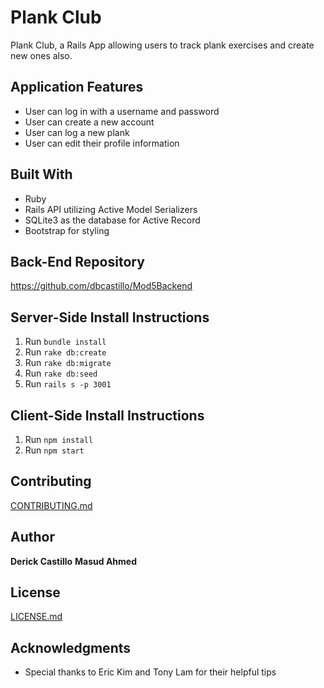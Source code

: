 # Plank Club

Plank Club, a Rails App allowing users to track plank exercises
and create new ones also.


## Application Features

* User can log in with a username and password
* User can create a new account
* User can log a new plank
* User can edit their profile information

## Built With

* Ruby
* Rails API utilizing Active Model Serializers
* SQLite3 as the database for Active Record
* Bootstrap for styling

## Back-End Repository

https://github.com/dbcastillo/Mod5Backend

## Server-Side Install Instructions

1. Run ```bundle install```
2. Run ```rake db:create```
3. Run ```rake db:migrate```
4. Run ```rake db:seed```
5. Run ```rails s -p 3001```

## Client-Side Install Instructions

1. Run ```npm install```
2. Run ```npm start```


## Contributing

[CONTRIBUTING.md](https://gist.github.com/dbcastillo/75308bee09c36e8e8aedd58a6de0e37f)

## Author

**Derick Castillo**
**Masud Ahmed**

## License

[LICENSE.md](LICENSE.md)

## Acknowledgments

* Special thanks to Eric Kim and Tony Lam for their helpful tips
